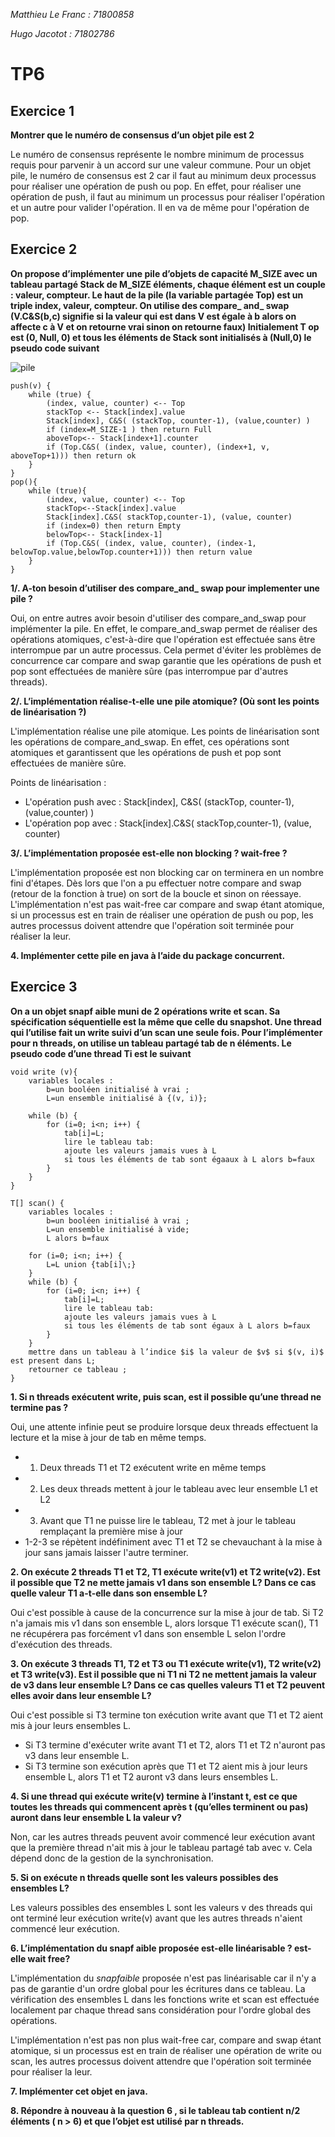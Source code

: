 *Matthieu Le Franc : 71800858*

*Hugo Jacotot : 71802786*

# TP6

## Exercice 1

**Montrer que le numéro de consensus d’un objet pile est 2**

Le numéro de consensus représente le nombre minimum de processus requis pour parvenir à un accord sur une valeur commune. Pour un objet pile, le numéro de consensus est 2 car il faut au minimum deux processus pour réaliser une opération de push ou pop. En effet, pour réaliser une opération de push, il faut au minimum un processus pour réaliser l'opération et un autre pour valider l'opération. Il en va de même pour l'opération de pop.

## Exercice 2

**On propose d’implémenter une pile d’objets de capacité M_SIZE avec un tableau partagé Stack de M_SIZE éléments, chaque élément est un couple : valeur, compteur. Le haut de la pile (la variable partagée Top) est un triple index, valeur, compteur. On utilise des compare_ and_ swap (V.C&S(b,c) signifie si la valeur qui est dans V est égale à b alors on affecte c à V et on retourne vrai sinon on retourne faux) Initialement T op est (0, Null, 0) et tous les éléments de Stack sont initialisés à (Null,0) le pseudo code suivant**

![pile](pile.png)

```
push(v) {
    while (true) {
        (index, value, counter) <-- Top
        stackTop <-- Stack[index].value
        Stack[index], C&S( (stackTop, counter-1), (value,counter) )
        if (index=M_SIZE-1 ) then return Full
        aboveTop<-- Stack[index+1].counter
        if (Top.C&S( (index, value, counter), (index+1, v, aboveTop+1))) then return ok
    }
}
pop(){
    while (true){
        (index, value, counter) <-- Top
        stackTop<--Stack[index].value
        Stack[index].C&S( stackTop,counter-1), (value, counter)
        if (index=0) then return Empty
        belowTop<-- Stack[index-1]
        if (Top.C&S( (index, value, counter), (index-1, belowTop.value,belowTop.counter+1))) then return value
    }
}
```

**1/. A-ton besoin d’utiliser des compare_and_ swap pour implementer une pile ?**

Oui, on entre autres avoir besoin d'utiliser des compare_and_swap pour implémenter la pile. En effet, le compare_and_swap permet de réaliser des opérations atomiques, c'est-à-dire que l'opération est effectuée sans être interrompue par un autre processus. Cela permet d'éviter les problèmes de concurrence car compare and swap garantie que les opérations de push et pop sont effectuées de manière sûre (pas interrompue par d'autres threads).

**2/. L’implémentation réalise-t-elle une pile atomique? (Où sont les points de linéarisation ?)**

L'implémentation réalise une pile atomique. Les points de linéarisation sont les opérations de compare_and_swap. En effet, ces opérations sont atomiques et garantissent que les opérations de push et pop sont effectuées de manière sûre.

Points de linéarisation :
- L'opération push avec : Stack[index], C&S( (stackTop, counter-1), (value,counter) )
- L'opération pop avec : Stack[index].C&S( stackTop,counter-1), (value, counter)

**3/. L’implémentation proposée est-elle non blocking ? wait-free ?**

L'implémentation proposée est non blocking car on terminera en un nombre fini d'étapes. Dès lors que l'on a pu effectuer notre compare and swap (retour de la fonction à true) on sort de la boucle et sinon on réessaye. 
L'implémentation n'est pas wait-free car compare and swap étant atomique, si un processus est en train de réaliser une opération de push ou pop, les autres processus doivent attendre que l'opération soit terminée pour réaliser la leur.

**4. Implémenter cette pile en java à l’aide du package concurrent.**

## Exercice 3

**On a un objet snapf aible muni de 2 opérations write et scan. Sa spécification séquentielle est la même que celle du snapshot. Une thread qui l’utilise fait un write suivi d’un scan une seule fois. Pour l’implémenter pour n threads, on utilise un tableau partagé tab de n éléments. Le pseudo code d’une thread Ti est le suivant**

```
void write (v){
    variables locales :
        b=un booléen initialisé à vrai ;
        L=un ensemble initialisé à {(v, i)};
    
    while (b) {
        for (i=0; i<n; i++) {
            tab[i]=L;
            lire le tableau tab:
            ajoute les valeurs jamais vues à L 
            si tous les éléments de tab sont égaaux à L alors b=faux
        }
    }
}

T[] scan() {
    variables locales :
        b=un booléen initialisé à vrai ;
        L=un ensemble initialisé à vide;
        L alors b=faux
        
    for (i=0; i<n; i++) {
        L=L union {tab[i]\;}
    }
    while (b) {
        for (i=0; i<n; i++) {
            tab[i]=L;
            lire le tableau tab:
            ajoute les valeurs jamais vues à L
            si tous les éléments de tab sont égaux à L alors b=faux
        }
    }
    mettre dans un tableau à l’indice $i$ la valeur de $v$ si $(v, i)$ est present dans L;
    retourner ce tableau ;
}
```

**1. Si n threads exécutent write, puis scan, est il possible qu’une thread ne termine pas ?**

Oui, une attente infinie peut se produire lorsque deux threads effectuent la lecture et la mise à jour de tab en même temps.

- 1. Deux threads T1 et T2 exécutent write en même temps
- 2. Les deux threads mettent à jour le tableau avec leur ensemble L1 et L2
- 3. Avant que T1 ne puisse lire le tableau, T2 met à jour le tableau remplaçant la première mise à jour
- 1-2-3 se répètent indéfiniment avec T1 et T2 se chevauchant à la mise à jour sans jamais laisser l'autre terminer.

**2. On exécute 2 threads T1 et T2, T1 exécute write(v1) et T2 write(v2). Est il possible que T2 ne mette jamais v1 dans son ensemble L? Dans ce cas quelle valeur T1 a-t-elle dans son ensemble L?**

Oui c'est possible à cause de la concurrence sur la mise à jour de tab. Si T2 n'a jamais mis v1 dans son ensemble L, alors lorsque T1 exécute scan(), T1 ne récupérera pas forcément v1 dans son ensemble L selon l'ordre d'exécution des threads.

**3. On exécute 3 threads T1, T2 et T3 ou T1 exécute write(v1), T2 write(v2) et T3 write(v3). Est il possible que ni T1 ni T2 ne mettent jamais la valeur de v3 dans leur ensemble L? Dans ce cas quelles valeurs T1 et T2 peuvent elles avoir dans leur ensemble L?**

Oui c'est possible si T3 termine ton exécution write avant que T1 et T2 aient mis à jour leurs ensembles L.

- Si T3 termine d'exécuter write avant T1 et T2, alors T1 et T2 n'auront pas v3 dans leur ensemble L.
- Si T3 termine son exécution après que T1 et T2 aient mis à jour leurs ensemble L, alors T1 et T2 auront v3 dans leurs ensembles L.

**4. Si une thread qui exécute write(v) termine à l’instant t, est ce que toutes les threads qui commencent après t (qu’elles terminent ou pas) auront dans leur ensemble L la valeur v?**

Non, car les autres threads peuvent avoir commencé leur exécution avant que la première thread n'ait mis à jour le tableau partagé tab avec v. Cela dépend donc de la gestion de la synchronisation.

**5. Si on exécute n threads quelle sont les valeurs possibles des ensembles L?**

Les valeurs possibles des ensembles L sont les valeurs v des threads qui ont terminé leur exécution write(v) avant que les autres threads n'aient commencé leur exécution.

**6. L’implémentation du snapf aible proposée est-elle linéarisable ? est-elle wait free?**

L'implémentation du *snapfaible* proposée n'est pas linéarisable car il n'y a pas de garantie d'un ordre global pour les écritures dans ce tableau. La vérification des ensembles L dans les fonctions write et scan est effectuée localement par chaque thread sans considération pour l'ordre global des opérations.

L'implémentation n'est pas non plus wait-free car, compare and swap étant atomique, si un processus est en train de réaliser une opération de write ou scan, les autres processus doivent attendre que l'opération soit terminée pour réaliser la leur.

**7. Implémenter cet objet en java.**

**8. Répondre à nouveau à la question 6 , si le tableau tab contient n/2 éléments ( n > 6) et que l’objet est utilisé par n threads.**